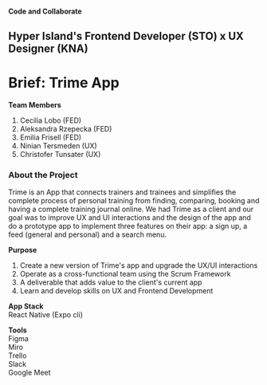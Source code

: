 #### Code and Collaborate
## Hyper Island's Frontend Developer (STO) x UX Designer (KNA)

# Brief: Trime App

**Team Members**
1. Cecilia Lobo (FED)
2. Aleksandra Rzepecka (FED)
3. Emilia Frisell (FED)
4. Ninian Tersmeden (UX)
5. Christofer Tunsater (UX)

### About the Project
Trime is an App that connects trainers and trainees and simplifies the complete process of personal training from finding, comparing, booking and having a complete training journal online. We had Trime as a client and our goal was to improve UX and UI interactions and the design of the app and do a prototype app to implement three features on their app: a sign up, a feed (general and personal) and a search menu.  

**Purpose**
1. Create a new version of Trime's app and upgrade the UX/UI interactions 
2. Operate as a cross-functional team using the Scrum Framework
3. A deliverable that adds value to the client's current app
4. Learn and develop skills on UX and Frontend Development

**App Stack**  
React Native (Expo cli)

**Tools**  
Figma  
Miro  
Trello  
Slack  
Google Meet